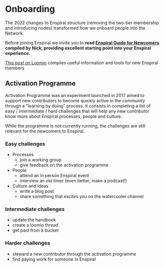 # Onboarding

The 2022 changes to Enspiral structure (removing the two-tier membership and introducing nodes) transformed how we onboard people into the Network.

Before joining Enspiral we invite you to **read [Enspiral Guide for Newcomers](../guides/newcomers.md) compiled by Nick, providing excellent starting point into your Enspiral experience.**

[This post on Loomio](https://www.loomio.com/d/eUqFhOdN/introductions-and-readme-2019) compiles useful information and tools for new Enspiral members

## Activation Programme

Activation Programme was an experiment launched in 2017 aimed to support new contributors to become quickly active in the community through a "learning by doing" process. It consists in completing a list of easy / intermediate / hard challenges that will help any new contributor know more about Enspiral processes, people and culture.

While the programme is not currently running, the challenges are still relevant for the newcomers to Enspiral.

### Easy challenges

- Processes
    - join a working group
    - give feedback on the activation programme
- People
    - attend an in person Enspiral event
    - interview an old timer (even better, make a podcast!)
- Culture and ideas
    - write a blog post
    - share something that excites you on the watercooler channel

### Intermediate challenges

- update the handbook
- create a loomio thread
- get paid from a bucket

### Harder challenges

- steward a new contributor through the activation programme
- find paying work for someone in Enspiral